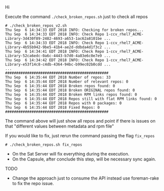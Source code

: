 Hi

Execute the command `./check_broken_repos.sh` just to check all repos
```
# ./check_broken_repos_v2.sh 
Thu Sep  6 14:34:33 EDT 2018 INFO: Checking for broken repos...
Thu Sep  6 14:34:33 EDT 2018 INFO: Check Repo 1-ccv_rhel7_ACME-Library-3d430f89-2482-4693-a653-1ac62a8101be ...
Thu Sep  6 14:34:33 EDT 2018 INFO: Check Repo 1-ccv_rhel7_ACME-Library-4b55b942-9be5-41b4-ae2d-ddbda4d1f3c2 ...
Thu Sep  6 14:34:41 EDT 2018 INFO: Check Repo 1-ccv_rhel7_ACME-Library-52ca6edc-0a6c-4443-b7d0-4a83e6c0e7e9 ...
Thu Sep  6 14:34:42 EDT 2018 INFO: Check Repo 1-ccv_rhel7_ACME-Library-e53f14c8-c4db-4364-94bc-b99ec02b0cdd ...
...
###############################################
Thu Sep  6 14:35:44 EDT 2018 Number of repos: 33
Thu Sep  6 14:35:44 EDT 2018 Number of relevant repos: 0
Thu Sep  6 14:35:44 EDT 2018 Broken repos found: 0
Thu Sep  6 14:35:44 EDT 2018 Broken ORIGINAL repos found: 0
Thu Sep  6 14:35:44 EDT 2018 Broken RPM links repos found: 0
Thu Sep  6 14:35:44 EDT 2018 Repos still with flat RPM links found: 0
Thu Sep  6 14:35:44 EDT 2018 Repos with 0 packages: 0
Thu Sep  6 14:35:44 EDT 2018 Fixed Repos: 0
###############################################
```
The command above will just show all repos and point if there is issues on that "different values between metadata and rpm file"

If you would like to fix, just rerun the command passing the flag `fix_repos`

```
# ./check_broken_repos.sh fix_repos
```


- On the Sat Server will fix everything during the execution.
- On the Capsule, after conclude this step, will be necessary sync again.

TODO
  - Change the approach just to consume the API instead use foreman-rake to fix the repo issue.
